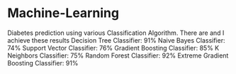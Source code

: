 # Machine-Learning
Diabetes prediction using various Classification Algorithm. There are and I achieve these results
Decision Tree Classifier: 91%
Naive Bayes Classifier: 74%
Support Vector Classifier: 76%
Gradient Boosting Classifier: 85%
K Neighbors Classifier: 75%
Random Forest Classifier: 92%
Extreme Gradient Boosting Classifier: 91%

